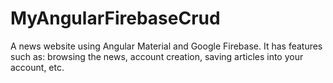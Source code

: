 # MyAngularFirebaseCrud

A news website using Angular Material and Google Firebase. It has features such as: browsing the news, account creation, saving articles into your account, etc.
